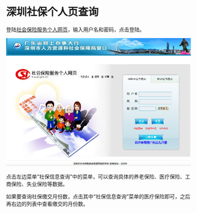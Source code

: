 # 深圳社保个人页查询

登陆[社会保险服务个人网页](https://e.szsi.gov.cn/siservice/LoginAction.do)，输入用户名和密码，点击登陆。

![](../image/note/sz_sb_query_01.png)

点击左边菜单“社保信息查询”中的菜单，可以查询具体的养老保险、医疗保险、工商保险、失业保险等数据。

如果要查询社保缴交月份数，点击其中“社保信息查询”菜单的医疗保险即可，之后再右边的列表中查看缴交的月份数。